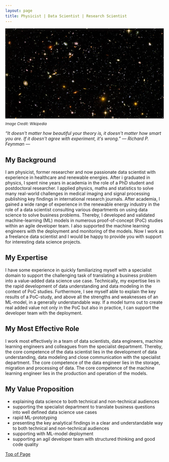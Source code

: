 ```yaml
---
layout: page
title: Physicist | Data Scientist | Research Scientist 
---
```


![universe](images/artificial_intelligence.png)\
<sub>*Image Credit: Wikipedia*

*“It doesn't matter how beautiful your theory is, it doesn't matter how smart you are. If it doesn't agree with experiment, it's wrong.” ― Richard P. Feynman ―*


## My Background
I am physicist, former researcher and now passionate data scientist with experience in healthcare and renewable energies. After i graduated in physics, I spent nine years in academia in the role of a PhD student and postdoctoral researcher. I applied physics, maths and statistics to solve many real-world challenges in medical imaging and signal processing publishing key findings in international research journals. After academia, I gained a wide range of experience in the renewable energy industry in the role of a data scientist consulting various departments on using data science to solve business problems. Thereby, I developed and validated machine-learning (ML) models in numerous proof-of-concept (PoC) studies within an agile developer team. I also supported the machine learning engineers with the deployment and monitoring of the models. Now I work as a freelance data scientist and I would be happy to provide you with support for interesting data science projects.

## My Expertise
I have some experience in quickly familiarizing myself with a specialist domain to support the challenging task of translating a business problem into a value-added data science use case. Technically, my expertise lies in the rapid development of data understanding and data modeling in the context of PoC studies. Furthermore, I see myself able to explain the key results of a PoC-study, and above all the strengths and weaknesses of an ML-model, in a generally understandable way. If a model turns out to create real added value not only in the PoC but also in practice, I can support the developer team with the deployment.

## My Most Effective Role
I work most effectively in a team of data scientists, data engineers, machine learning engineers and colleagues from the specialist department. Thereby, the core competence of the data scientist lies in the development of data understanding, data modeling and close communication with the specialist department. The core competence of the data engineer lies in the storage, migration and processing of data. The core competence of the machine learning engineer lies in the production and operation of the models.

## My Value Proposition
- explaining data science to both technical and non-technical audiences
- supporting the specialist department to translate business questions into well defined data science use cases
- rapid ML-prototyping
- presenting the key analytical findings in a clear and understandable way to both technical and non-technical audiences 
- supporting with ML-model deployment
- supporting an agil developer team with structured thinking and good code quality

[Top of Page](#my-background)